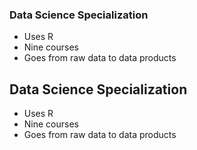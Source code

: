 ### Data Science Specialization
* Uses R
* Nine courses
* Goes from raw data to data products


## Data Science Specialization
* Uses R
* Nine courses
* Goes from raw data to data products
